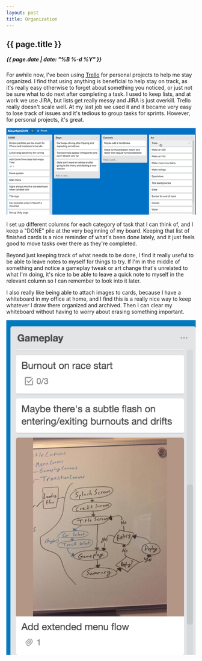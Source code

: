 ```yaml
---
layout: post
title: Organization
---
```

{{ page.title }}
----------------
<h5>{{ page.date | date: "%B %-d %Y" }}</h5>

For awhile now, I've been using <a href="https://trello.com/">Trello</a> for personal projects to help me stay
organized. I find that using anything is beneficial to help stay on track, as
it's really easy otherwise to forget about something you noticed, or just not be
sure what to do next after completing a task. I used to keep lists, and at work
we use JIRA, but lists get really messy and JIRA is just overkill. Trello really
doesn't scale well. At my last job we used it and it became very easy to lose track
of issues and it's tedious to group tasks for sprints. However, for personal
projects, it's great.

<img src="/images/2017/Jan/Trello.gif">

I set up different columns for each category of task that I can think of, and I
keep a "DONE" pile at the very beginning of my board. Keeping that list of
finished cards is a nice reminder of what's been done lately, and it just feels
good to move tasks over there as they're completed.

Beyond just keeping track of what needs to be done, I find it really useful to
be able to leave notes to myself for things to try. If I'm in the middle of
something and notice a gameplay tweak or art change that's unrelated to what I'm
doing, it's nice to be able to leave a quick note to myself in the relevant column
so I can remember to look into it later.

I also really like being able to attach images to cards, because I have a whiteboard
in my office at home, and I find this is a really nice way to keep whatever I draw
there organized and archived. Then I can clear my whiteboard without having to worry
about erasing something important.

<img src="/images/2017/Jan/WhiteboardTrello.png">
